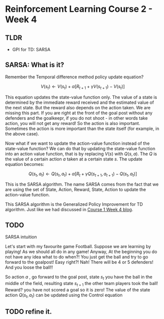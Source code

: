 # Reinforcement Learning Course 2 - Week 4

## TLDR

- GPI for TD: SARSA


## SARSA: What is it?


Remember the Temporal difference method policy update equation? 

$$\begin{equation}
V(s_t) \leftarrow V(s_t) + \alpha [R_{t+1} + \gamma V(s_{t+1}) - V(s_t)]
\end{equation}$$

This equation updates the state-value function only. The value of a state is determined by the immediate reward received and the estimated value of the next state. But the reward also depends on the action taken. We are missing this part. If you are right at the front of the goal post without any defenders and the goalkeepr, if you do not shoot - in other words take action, you will not get any reward! So the action is also important. Sometimes the action is more important than the state itself (for example, in the above case).

Now what if we want to update the action-value function instead of the state-value function? We can do that by updating the state-value function into an action value function, that is by replacing $V(s)$ with $Q(s,a)$. The $Q$ is the value of a certain action $a$ taken at a certain state $s$. The update equation becomes:

$$\begin{equation}
Q(s_t, a_t) \leftarrow Q(s_t, a_t) + \alpha [R_{t} + \gamma Q(s_{t+1}, a_{t+1}) - Q(s_t, a_t)]
\end{equation}$$

This is the SARSA algorithm. The name SARSA comes from the fact that we are using the set of State, Action, Reward, State, Action to update the action-value function.

This SARSA algorithm is the Generalized Policy Improvement for TD algorithm. Just like we had discussed in [Course 1 Week 4 blog](https://sezan92.github.io/2024/07/03/RL-course1-w4-blog.html).

## TODO
SARSA intuition

Let's start with my favourite game Football.  Suppose we are learning by playing! As we should all do in any game! Anyway, At the beginning you do not have any idea what to do when?! You just get the ball and try to go forward to the goalpost! Easy right?! Nah! There will be 4 or 5 defenders! And you loose the ball!!

So action $a$ , go forward to the goal post, state $s_{t}$ you have the ball in the middle of the field, resulting state $s_{t+1}$ the other team players took the ball! Reward? you have not scored a goal so it is zero! The value of the state action $Q(s_t, a_t)$ can be updated using the Control equation
## TODO refine it.